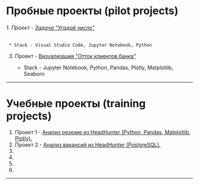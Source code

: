 # Пробные проекты (pilot projects)

  ###### 1. Проект - [Задача "Угадай число"]()

     * Stack - Visual Studio Code, Jupyter Notebook, Python
    
  3. Проект - [Визуализация "Отток клиентов банка" ]()

     * Stack - Jupyter Notebook, Python, Pandas, Plotly, Matplotlib, Seaborn

---

# Учебные проекты (training projects)

  1. Проект 1 - [Анализ резюме из HeadHunter (Python, Pandas, Matplotlib, Plotly).]()
  2. Проект 2 - [Анализ вакансий из HeadHunter (PostgreSQL).]()
  3. 
  4. 
  5. 
  6. 

---
